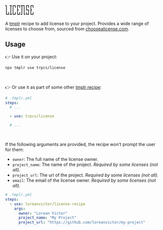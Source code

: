 ```
┓ ┳┏┓┏┓┳┓┏┓┏┓
┃ ┃┃ ┣ ┃┃┗┓┣ 
┗┛┻┗┛┗┛┛┗┗┛┗┛
```

A [tmplr](https://github.com/loreanvictor/tmplr) recipe to add license to your project. Provides a wide range of licenses to choose from, sourced from [choosealicense.com](https://choosealicense.com).

## Usage

👉 Use it on your project:

```bash
npx tmplr use trpcs/license
```

<br>

👉 Or use it as part of some other [tmplr recipe](https://github.com/loreanvictor/tmplr):

```yml
# .tmplr.yml
steps:
  # ...

  - use: trpcs/license

  # ...
```

<br>

If the following arguments are provided, the recipe won't prompt the user for them:

- `owner`: The full name of the license owner.
- `project_name`: The name of the project. _Required by some licenses (not all)._
- `project_url`: The url of the project. _Required by some licenses (not all)._
- `email`: The email of the license owner. _Required by some licenses (not all)._

```yml
# .tmplr.yml
steps:
  - use: loreanvictor/license-recipe
    args:
      owner: "Lorean Victor"
      project_name: "My Project"
      project_url: "https://github.com/loreanvictor/my-project"
```

<br><br>
